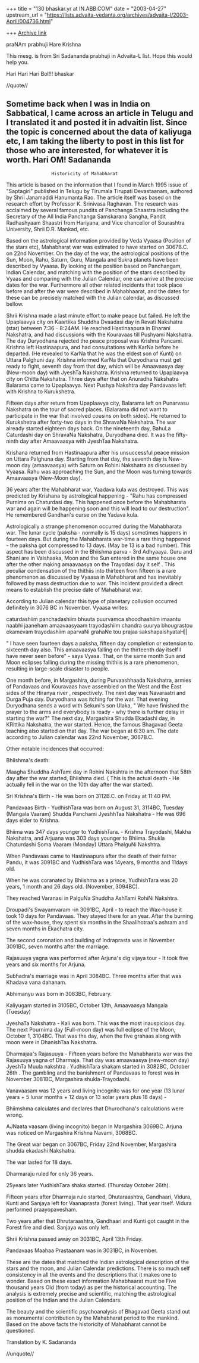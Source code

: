 +++
title = "130 bhaskar.yr at IN.ABB.COM"
date = "2003-04-27"
upstream_url = "https://lists.advaita-vedanta.org/archives/advaita-l/2003-April/004736.html"

+++
[Archive link](https://lists.advaita-vedanta.org/archives/advaita-l/2003-April/004736.html)

praNAm prabhuji
Hare Krishna

This mesg. is from Sri Sadananda prabhuji in Advaita-L list.  Hope this
would help you.

Hari Hari Hari Bol!!!
bhaskar

//quote//

Sometime back when I was in India on Sabbatical, I came across an
article in Telugu and I translated it and posted it in advaitin list.
 Since the topic is concerned about the data of kaliyuga etc, I am
taking the liberty to post in this list for those who are interested,
for whatever it is worth.
Hari OM!
Sadananda
---------------------------------------------------------


                     Historicity of Mahabharat

This article is based on the information that I found in March 1995
issue of "Saptagiri" published in Telugu by Tirumala Tirupati
Devastaanam, authored by Shrii Janamaddi Hanumanta Rao. The article
itself was based on the research effort by Professor K. Srinivasa
Raghavan. The research was acclaimed by several famous pundits of
Panchanga Shaastra including the Secretary of the All India Panchanga
Samskarana Sangha, Pandit Radhashyaam Shaastri from Hariyana, and
Vice chancellor of Sourashtra University, Shrii D.R. Mankad, etc.

Based on the astrological information provided by Veda Vyaasa
(Position of the stars etc), Mahabharat war was estimated to have
started on 3067B.C. on 22nd November. On the day of the war, the
astrological positions of the Sun, Moon, Rahu, Saturn, Guru, Mangala
and Sukra planets have been described by Vyaasa. By looking at the
position based on Panchangam, Indian Calendar, and matching with the
position of the stars described by Vyaas and comparing with the
Julian Calendar, one can arrive at the precise dates for the war.
Furthermore all other related incidents that took place before and
after the war were described in Mahabhaarat, and the dates for these
can be precisely matched with the Julian calendar, as discussed
bellow.

Shrii Krishna made a last minute effort to make peace but failed. He
left the Upaplaavya city on Kaartiika Shuddha Dvaadasi day in Revati
Nakshatra (star) between 7:36 - 8:24AM. He reached Hastinaapura in
Bharani Nakshatra, and had discussions with the Kouravaas till
Pushyami Nakshatra. The day Duryodhana rejected the peace proposal
was Krishna Pancami. Krishna left Hastinaapura, and had consultations
with KarNa before he departed. (He revealed to KarNa that he was the
eldest son of Kunti) on Uttara Palghuni day. Krishna informed KarNa
that Duryodhana must get ready to fight, seventh day from that day,
which will be Amaavaasya day (New-moon day) with JyeshTa Nakshatra.
Krishna returned to Upaplaavya city on Chitta Nakshatra. Three days
after that on Anuradha Nakshatra Balarama came to Upaplaavya. Next
Pushya Nakshtra day Pandavaas left with Krishna to Kurukshetra.

Fifteen days after return from Upaplaavya city, Balarama left on
Punarvasu Nakshatra on the tour of sacred places. (Balarama did not
want to participate in the war that involved cousins on both sides).
He returned to Kurukshetra after forty-two days in the ShravaNa
Nakshatra. The war already started eighteen days back. On the
nineteenth day, BahuLa Caturdashi day on ShravaNa Nakshatra,
Duryodhana died. It was the fifty-ninth day after Amaavaasya with
JyeshTaa Nakshatra.

Krishana returned from Hastinaapura after his unsuccessful peace
mission on Uttara Palghuna day. Starting from that day, the seventh
day is New-moon day (amaavaasya) with Saturn on Rohini Nakshatra as
discussed by Vyaasa. Rahu was approaching the Sun, and the Moon was
turning towards Amaavaasya (New-Moon day).

36 years after the Mahabharat war, Yaadava kula was destroyed. This
was predicted by Krishana by astrological happening - "Rahu has
compressed
Purnima on Chaturdasi day. This happened once before the Mahabharata
war and again will be happening soon and this will lead to our
destruction".
He remembered Gandhari's curse on the Yadava kula.

Astrologically a strange phenomenon occurred during the Mahabharata
war. The lunar cycle (paksha - normally is 15 days) sometimes happens
in fourteen days. But during the Mahabharata war-time a rare thing
happened - the paksha got compressed to 13 days. (May be 13 is a bad
number). This aspect has been discussed in the Bhiishma parva - 3rd
Adhyaaya. Guru and Shani are in Vaishaaka, Moon and the Sun entered
in the same house one after the other making amaavaasya on the
Trayodasi day it self . This peculiar condensation of the thithiis
into thirteen from fifteen is a rare phenomenon as discussed by
Vyaasa in Mahabharat and has inevitably followed by mass destruction
due to war. This incident provided a direct means to establish the
precise date of Mahabharat war.

According to Julian calendar this type of planetary collusion
occurred definitely in 3076 BC in November. Vyaasa writes:

 caturdashiim panchadashiim
  bhuuta puurvamca shoodhashiim
  imaantu naabhi jaaneham
  amaavaasyaam trayodashiim
 chandra suurya bhougrastou
 ekamevam trayodashiim
 aparvaNi grahaNe tou
 prajaa sakshapaishyataH||

 " I have seen fourteen days a paksha, fifteen day completion or
extension to sixteenth day also. This amaavaasya falling on the
thirteenth day itself I have never seen before" - says Vyasa. That,
on the same month Sun and Moon eclipses falling during the missing
thithiis is a rare phenomenon, resulting in large-scale disaster to
people.

One month before, in Margashira, during Purvaashhaada Nakshatra,
armies of Pandavaas and Kouravaas have assembled on the West and the
East sides of the Hiranya river , respectively. The next day was
Navaraatri and Durga Puja day. Duryodhana was itching for the war.
That evening Duryodhana sends a word with Sekuni's son Ulaka, " We
have finished the prayer to the arms and everybody is ready - why
there is further delay in starting the war?" The next day, Margashira
Shudda Ekadashi day, in KRittika Nakshatra, the war started. Hence,
the famous Bhagavad Geeta teaching also started on that day. The war
began at 6:30 am. The date according to Julian calendar was 22nd
November, 3067B.C.

  Other notable incidences that occurred:

  Bhiishma's death:

  Maagha Shuddha AshTami day in Rohini Nakshtra in the afternoon that
58th day after the war started, Bhiishma died. ( This is the actual
death -
He actually fell in the war on the 10th day after the war started).

Sri Krishna's Birth - He was born on 3112B.C. on Friday at 11:40 PM.

 Pandavaas Birth - YudhishTara was born on August 31, 3114BC, Tuesday
(Mangala Vaaram) Shudda Panchami JyeshhTaa Nakshatra - He was 696
days elder to Krishna.

Bhiima was 347 days younger to YudhishTara. - Krishna Trayodashi,
Makha Nakshatra, and Arjuana was 303 days younger to Bhiima. Shukla
Chaturdashi Soma Vaaram (Monday) Uttara PhalguNi Nakshtra.

When Pandavaas came to Hastinaapura after the death of their father
Pandu, it was 3091BC and YudhishTara was 14years, 9 months and 11days
old.

When he was coranated by Bhiishma as a prince, YudhishTara was 20
years, 1 month and 26 days old. (November, 3094BC).

They reached Varanasi in PalguNa Shuddha AshTami RohiNi Nakshtra.

Droupadi's Swayamvaram -in 3091BC, April - to reach the Wax-house it
took 10 days for Pandavaas. They stayed there for an year. After the
burning
of the wax-house, they spent six months in the Shaalihotraa's ashram
and seven months in Ekachatra city.

The second coronation and building of Indraprasta was in November
3091BC, seven months after the marriage.

Rajasuuya yagna was performed after Arjuna's dig vijaya tour - It
took five years and six months for Arjuna.

Subhadra's marriage was in April 3084BC. Three months after that was
Khadava vana dahanam.

Abhimanyu was born in 3083BC, February.

Kaliyugam started in 3105BC, October 13th, Amaavaasya Mangala
(Tuesday)

  JyeshaTa Nakshatra - Kali was born. This was the most inauspicious
day. The next Pournima day (Full-moon day) was full eclipse of the
Moon,
October 1, 3104BC. That was the day, when the five grahaas along with
moon were in DhanishTaa Nakshatra.

 Dharmajaa's Rajasuuya - Fifteen years before the Mahabharata war was
the Rajasuuya yagna of Dharmaja. That day was amaavaasya (new-moon
day)
  JyeshTa Muula nakshtra . YudhishTara shakam started in 3082BC,
October 26th . The gambling and the banishment of Pandavaas to forest
was in
November 3081BC, Margashira shukla-Trayodashi.

Vanavaasam was 12 years and living incognito was for one year (13
lunar years + 5 lunar months + 12 days or 13 solar years plus 18
days) -

Bhiimshma calculates and declares that Dhurodhana's calculations were
wrong.

AJNaata vaasam (living incognito) began in Margashira 3069BC. Arjuna
was noticed on Margashira Krishna Navami, 3068BC.

The Great war began on 3067BC, Friday 22nd November, Margashira
shudda ekadashi Nakshatra.

The war lasted for 18 days.

Dharmaraju ruled for only 36 years.

25years later YudhishTara shaka started. (Thursday October 26th).

  Fifteen years after Dharmaja rule started, Dhutaraashtra,
Gandhaari, Vidura, Kunti and Sanjaya left for Vaanaprasta (forest
living). That year itself. Vidura performed praayopavesham.

Two years after that Dhrutaraashtra, Gandhaari and Kunti got caught
in the Forest fire and died. Sanjaya was only left.

Shrii Krishna passed away on 3031BC, April 13th Friday.

Pandavaas Maahaa Prastaanam was in 3031BC, in November.

These are the dates that matched the Indian astrological description
of the stars and the moon, and Julian Calendar predictions. There is
so much self
consistency in all the events and the descriptions that it makes one
to wonder. Based on these exact information Mahabhaarat must be Five
thousand years Old (from today) as per the historical accounting. The
analysis is extremely precise and scientific, matching the
astrological position of the Indian and the Julian Calendars.

The beauty and the scientific psychoanalysis of Bhagavad Geeta stand
out as monumental contribution by the Mahabharat period to the
mankind. Based
on the above facts the historicity of Mahabharat cannot be
questioned.

Translation by K. Sadananda

//unquote//

